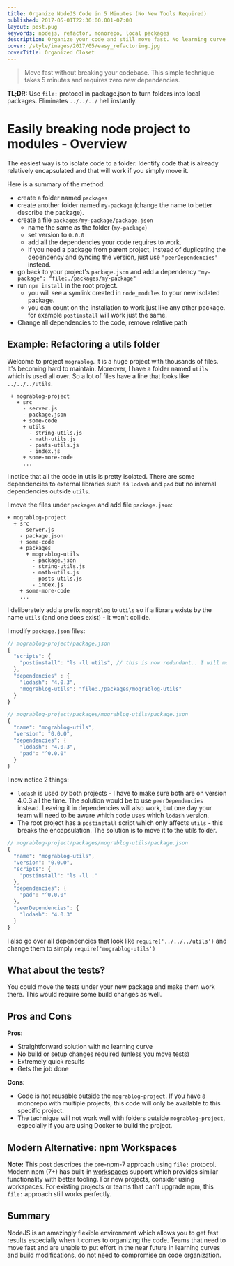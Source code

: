 ```yaml
---
title: Organize NodeJS Code in 5 Minutes (No New Tools Required)
published: 2017-05-01T22:30:00.001-07:00
layout: post.pug
keywords: nodejs, refactor, monorepo, local packages
description: Organize your code and still move fast. No learning curve required. Do not compromise your code quality.
cover: /style/images/2017/05/easy_refactoring.jpg
coverTitle: Organized Closet
---
```


> Move fast without breaking your codebase. This simple technique takes 5 minutes and requires zero new dependencies.

**TL;DR:** Use `file:` protocol in package.json to turn folders into local packages. Eliminates `../../../` hell instantly.

# Easily breaking node project to modules - Overview

The easiest way is to isolate code to a folder. Identify code that is already relatively encapsulated and that will work if you simply move it.

Here is a summary of the method:

 - create a folder named `packages`
 - create another folder named `my-package` (change the name to better describe the package).
 - create a file `packages/my-package/package.json`
   - name the same as the folder (`my-package`)
   - set version to `0.0.0`
   - add all the dependencies your code requires to work.
   - If you need a package from parent project, instead of duplicating the dependency and syncing the version, just use `"peerDependencies"` instead.
 - go back to your project's `package.json` and add a dependency `"my-package": "file:./packages/my-package"`
 - run `npm install` in the root project.
   - you will see a symlink created in `node_modules` to your new isolated package.
   - you can count on the installation to work just like any other package. for example `postinstall` will work just the same.
 - Change all dependencies to the code, remove relative path

## Example: Refactoring a utils folder

Welcome to project `mograblog`. It is a huge project with thousands of files. It's becoming hard to maintain. Moreover, I have a folder named `utils` which is used all over. So a lot of files have a line that looks like `../../../utils`.

```
 + mograblog-project
   + src
     - server.js
     - package.json
     + some-code
     + utils
       - string-utils.js
       - math-utils.js
       - posts-utils.js
       - index.js
     + some-more-code
     ...
```

I notice that all the code in utils is pretty isolated. There are some dependencies to external libraries such as `lodash` and `pad` but no internal dependencies outside `utils`.

I move the files under `packages` and add file `package.json`:

```
+ mograblog-project
  + src
    - server.js
    - package.json
    + some-code
    + packages
      + mograblog-utils
        - package.json
        - string-utils.js
        - math-utils.js
        - posts-utils.js
        - index.js
    + some-more-code
    ...
```

I deliberately add a prefix `mograblog` to `utils` so if a library exists by the name `utils` (and one does exist) - it won't collide.

I modify `package.json` files:

```javascript
// mograblog-project/package.json
{
  "scripts": {
    "postinstall": "ls -ll utils", // this is now redundant.. I will move this soon.
  },
  "dependencies" : {
    "lodash": "4.0.3",
    "mograblog-utils": "file:./packages/mograblog-utils"
  }
}

// mograblog-project/packages/mograblog-utils/package.json
{
  "name": "mograblog-utils",
  "version": "0.0.0",
  "dependencies": {
    "lodash": "4.0.3",
    "pad": "^0.0.0"
  }
}
```

I now notice 2 things:

- `lodash` is used by both projects - I have to make sure both are on version 4.0.3 all the time. The solution would be to use `peerDependencies` instead. Leaving it in dependencies will also work, but one day your team will need to be aware which code uses which `lodash` version.
- The root project has a `postinstall` script which only affects `utils` - this breaks the encapsulation. The solution is to move it to the utils folder.

```javascript
// mograblog-project/packages/mograblog-utils/package.json
{
  "name": "mograblog-utils",
  "version": "0.0.0",
  "scripts": {
    "postinstall": "ls -ll ."
  },
  "dependencies": {
    "pad": "^0.0.0"
  },
  "peerDependencies": {
    "lodash": "4.0.3"
  }
}
```

I also go over all dependencies that look like `require('../../../utils')` and change them to simply `require('mograblog-utils')`

## What about the tests?

You could move the tests under your new package and make them work there. This would require some build changes as well.

## Pros and Cons

**Pros:**
- Straightforward solution with no learning curve
- No build or setup changes required (unless you move tests)
- Extremely quick results
- Gets the job done

**Cons:**
- Code is not reusable outside the `mograblog-project`. If you have a monorepo with multiple projects, this code will only be available to this specific project.
- The technique will not work well with folders outside `mograblog-project`, especially if you are using Docker to build the project.

## Modern Alternative: npm Workspaces

**Note:** This post describes the pre-npm-7 approach using `file:` protocol. Modern npm (7+) has built-in [workspaces](https://docs.npmjs.com/cli/v7/using-npm/workspaces) support which provides similar functionality with better tooling. For new projects, consider using workspaces. For existing projects or teams that can't upgrade npm, this `file:` approach still works perfectly.

## Summary

NodeJS is an amazingly flexible environment which allows you to get fast results especially when it comes to organizing the code. Teams that need to move fast and are unable to put effort in the near future in learning curves and build modifications, do not need to compromise on code organization.
